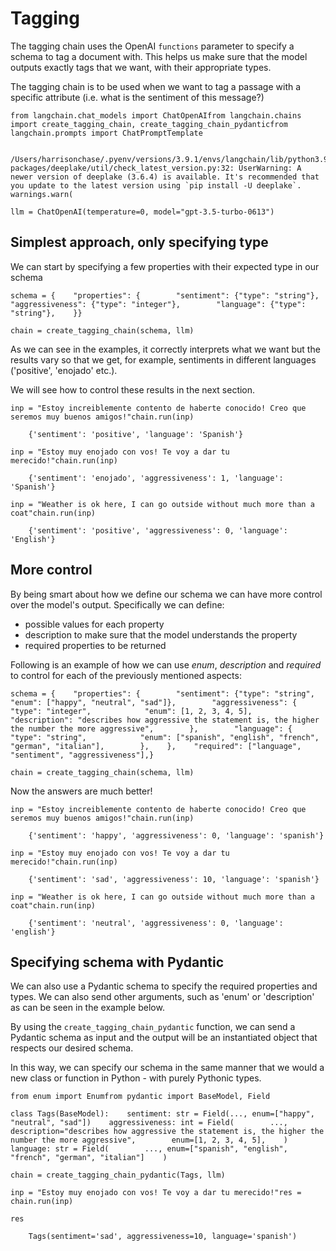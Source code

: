Tagging
=======

The tagging chain uses the OpenAI `functions` parameter to specify a schema to tag a document with. This helps us make sure that the model outputs exactly tags that we want, with their appropriate types.

The tagging chain is to be used when we want to tag a passage with a specific attribute (i.e. what is the sentiment of this message?)

    from langchain.chat_models import ChatOpenAIfrom langchain.chains import create_tagging_chain, create_tagging_chain_pydanticfrom langchain.prompts import ChatPromptTemplate

        /Users/harrisonchase/.pyenv/versions/3.9.1/envs/langchain/lib/python3.9/site-packages/deeplake/util/check_latest_version.py:32: UserWarning: A newer version of deeplake (3.6.4) is available. It's recommended that you update to the latest version using `pip install -U deeplake`.      warnings.warn(

    llm = ChatOpenAI(temperature=0, model="gpt-3.5-turbo-0613")

Simplest approach, only specifying type[](#simplest-approach-only-specifying-type "Direct link to Simplest approach, only specifying type")
--------------------------------------------------------------------------------------------------------------------------------------------

We can start by specifying a few properties with their expected type in our schema

    schema = {    "properties": {        "sentiment": {"type": "string"},        "aggressiveness": {"type": "integer"},        "language": {"type": "string"},    }}

    chain = create_tagging_chain(schema, llm)

As we can see in the examples, it correctly interprets what we want but the results vary so that we get, for example, sentiments in different languages ('positive', 'enojado' etc.).

We will see how to control these results in the next section.

    inp = "Estoy increiblemente contento de haberte conocido! Creo que seremos muy buenos amigos!"chain.run(inp)

        {'sentiment': 'positive', 'language': 'Spanish'}

    inp = "Estoy muy enojado con vos! Te voy a dar tu merecido!"chain.run(inp)

        {'sentiment': 'enojado', 'aggressiveness': 1, 'language': 'Spanish'}

    inp = "Weather is ok here, I can go outside without much more than a coat"chain.run(inp)

        {'sentiment': 'positive', 'aggressiveness': 0, 'language': 'English'}

More control[](#more-control "Direct link to More control")
------------------------------------------------------------

By being smart about how we define our schema we can have more control over the model's output. Specifically we can define:

*   possible values for each property
*   description to make sure that the model understands the property
*   required properties to be returned

Following is an example of how we can use _enum_, _description_ and _required_ to control for each of the previously mentioned aspects:

    schema = {    "properties": {        "sentiment": {"type": "string", "enum": ["happy", "neutral", "sad"]},        "aggressiveness": {            "type": "integer",            "enum": [1, 2, 3, 4, 5],            "description": "describes how aggressive the statement is, the higher the number the more aggressive",        },        "language": {            "type": "string",            "enum": ["spanish", "english", "french", "german", "italian"],        },    },    "required": ["language", "sentiment", "aggressiveness"],}

    chain = create_tagging_chain(schema, llm)

Now the answers are much better!

    inp = "Estoy increiblemente contento de haberte conocido! Creo que seremos muy buenos amigos!"chain.run(inp)

        {'sentiment': 'happy', 'aggressiveness': 0, 'language': 'spanish'}

    inp = "Estoy muy enojado con vos! Te voy a dar tu merecido!"chain.run(inp)

        {'sentiment': 'sad', 'aggressiveness': 10, 'language': 'spanish'}

    inp = "Weather is ok here, I can go outside without much more than a coat"chain.run(inp)

        {'sentiment': 'neutral', 'aggressiveness': 0, 'language': 'english'}

Specifying schema with Pydantic[](#specifying-schema-with-pydantic "Direct link to Specifying schema with Pydantic")
---------------------------------------------------------------------------------------------------------------------

We can also use a Pydantic schema to specify the required properties and types. We can also send other arguments, such as 'enum' or 'description' as can be seen in the example below.

By using the `create_tagging_chain_pydantic` function, we can send a Pydantic schema as input and the output will be an instantiated object that respects our desired schema.

In this way, we can specify our schema in the same manner that we would a new class or function in Python - with purely Pythonic types.

    from enum import Enumfrom pydantic import BaseModel, Field

    class Tags(BaseModel):    sentiment: str = Field(..., enum=["happy", "neutral", "sad"])    aggressiveness: int = Field(        ...,        description="describes how aggressive the statement is, the higher the number the more aggressive",        enum=[1, 2, 3, 4, 5],    )    language: str = Field(        ..., enum=["spanish", "english", "french", "german", "italian"]    )

    chain = create_tagging_chain_pydantic(Tags, llm)

    inp = "Estoy muy enojado con vos! Te voy a dar tu merecido!"res = chain.run(inp)

    res

        Tags(sentiment='sad', aggressiveness=10, language='spanish')